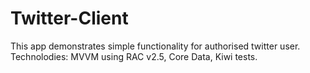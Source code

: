 # Twitter-Client
This app demonstrates simple functionality for authorised twitter user. 
Technolodies: MVVM using RAC v2.5, Core Data, Kiwi tests.

